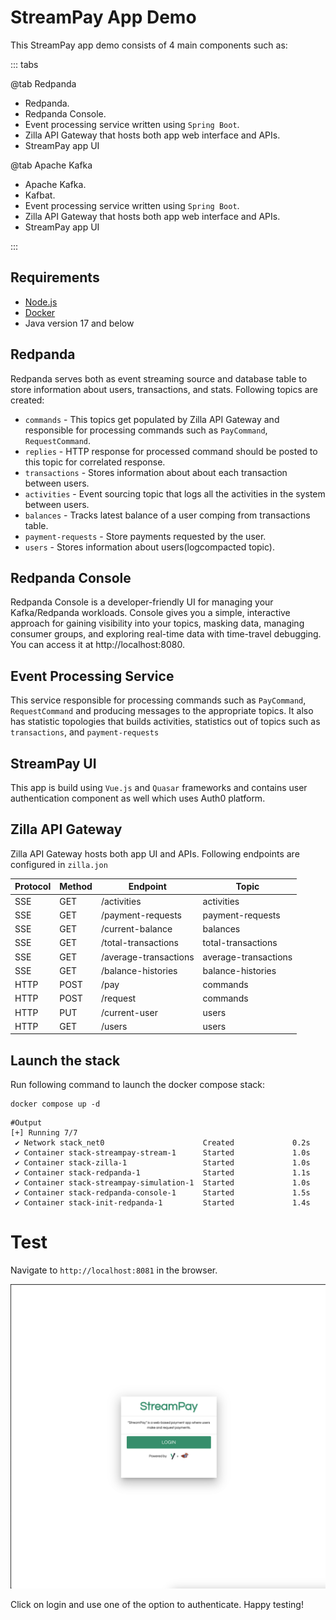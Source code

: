 # StreamPay App Demo
This StreamPay app demo consists of 4 main components such as:

::: tabs

@tab Redpanda

- Redpanda.
- Redpanda Console.
- Event processing service written using `Spring Boot`.
- Zilla API Gateway that hosts both app web interface and APIs.
- StreamPay app UI

@tab Apache Kafka

- Apache Kafka.
- Kafbat.
- Event processing service written using `Spring Boot`.
- Zilla API Gateway that hosts both app web interface and APIs.
- StreamPay app UI

:::

## Requirements

* [Node.js](http://nodejs.org/)
* [Docker](https://www.docker.com/)
* Java version 17 and below


## Redpanda
Redpanda serves both as event streaming source and database table to store information about users, transactions,
and stats. Following topics are created:
- `commands` - This topics get populated by Zilla API Gateway and responsible for processing commands
such as `PayCommand`, `RequestCommand`.
- `replies` - HTTP response for processed command should be posted to this topic for correlated response.
- `transactions` - Stores information about about each transaction between users.
- `activities` - Event sourcing topic that logs all the activities in the system between users.
- `balances` - Tracks latest balance of a user comping from transactions table.
- `payment-requests` - Store payments requested by the user.
- `users` - Stores information about users(logcompacted topic).

## Redpanda Console
Redpanda Console is a developer-friendly UI for managing your Kafka/Redpanda workloads. Console gives you a simple,
interactive approach for gaining visibility into your topics, masking data, managing consumer groups, and exploring 
real-time data with time-travel debugging. You can access it at http://localhost:8080.

## Event Processing Service
This service responsible for processing commands such as `PayCommand`, `RequestCommand` and producing messages
to the appropriate topics. It also has statistic topologies that builds activities, statistics out of topics such as
`transactions`, and `payment-requests`

## StreamPay UI
This app is build using `Vue.js` and `Quasar` frameworks and contains user authentication component as well
which uses Auth0 platform.

## Zilla API Gateway
Zilla API Gateway hosts both app UI and APIs. Following endpoints are configured in `zilla.jon`

| Protocol | Method | Endpoint              | Topic                |
|----------|--------|-----------------------|----------------------|
| SSE      | GET    | /activities           | activities           |
| SSE      | GET    | /payment-requests     | payment-requests     |
| SSE      | GET    | /current-balance      | balances             |
| SSE      | GET    | /total-transactions   | total-transactions   |
| SSE      | GET    | /average-transactions | average-transactions |
| SSE      | GET    | /balance-histories    | balance-histories    |
| HTTP     | POST   | /pay                  | commands             |
| HTTP     | POST   | /request              | commands             |
| HTTP     | PUT    | /current-user         | users                |
| HTTP     | GET    | /users                | users                |


## Launch the stack
Run following command to launch the docker compose stack:

```shell
docker compose up -d
```

```shell
#Output
[+] Running 7/7
 ✔ Network stack_net0                      Created             0.2s
 ✔ Container stack-streampay-stream-1      Started             1.0s
 ✔ Container stack-zilla-1                 Started             1.0s
 ✔ Container stack-redpanda-1              Started             1.1s
 ✔ Container stack-streampay-simulation-1  Started             1.0s
 ✔ Container stack-redpanda-console-1      Started             1.5s
 ✔ Container stack-init-redpanda-1         Started             1.4s
 ```

# Test

Navigate to `http://localhost:8081` in the browser.

![screenshot](./assets/screenshot.png)

Click on login and use one of the option to authenticate. Happy testing!
